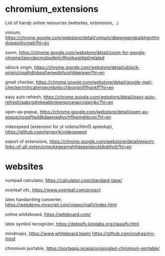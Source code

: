 # chromium_extensions
List of handy online resources (websites, extensions, ..)


vimium, https://chrome.google.com/webstore/detail/vimium/dbepggeogbaibhgnhhndojpepiihcmeb?hl=en

zoom, https://chrome.google.com/webstore/detail/zoom-for-google-chrome/lajondecmobodlejlcjllhojikagldgd/related

ublock origin, https://chrome.google.com/webstore/detail/ublock-origin/cjpalhdlnbpafiamejdnhcphjbkeiagm?hl=en

gmail checker, https://chrome.google.com/webstore/detail/google-mail-checker/mihcahmgecmbnbcchbopgniflfhgnkff?hl=en

easy auto refresh, https://chrome.google.com/webstore/detail/easy-auto-refresh/aabcgdmkeabbnleenpncegpcngjpnjkc?hl=en

open-as-popup, https://chrome.google.com/webstore/detail/open-as-popup/ncppfjladdkdaemaghochfikpmghbcpc?hl=en

videospeed (extension for yt videos/html5 speedup), https://github.com/igrigorik/videospeed

export of extensions, https://chrome.google.com/webstore/detail/export-links-of-all-exten/cmeckkgeamghjhkepejgjockldoblhcb?hl=en


# websites
numpad calculator, https://calculator.com/standard-tape/

overleaf ofc, https://www.overleaf.com/project

latex handwriting converter, https://webdemo.myscript.com/views/math/index.html

online whiteboard, https://witeboard.com/ 

latex symbol recognizer, https://detexify.kirelabs.org/classify.html

mindmaps, https://www.whiteboard.team/
          https://github.com/ondras/my-mind

chromium portable, https://portapps.io/app/ungoogled-chromium-portable/
